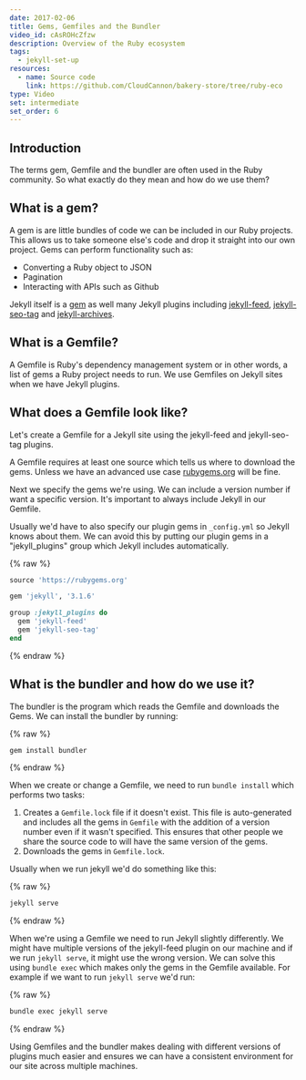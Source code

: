 ```yaml
---
date: 2017-02-06
title: Gems, Gemfiles and the Bundler
video_id: cAsROHcZfzw
description: Overview of the Ruby ecosystem
tags:
  - jekyll-set-up
resources:
  - name: Source code
    link: https://github.com/CloudCannon/bakery-store/tree/ruby-eco
type: Video
set: intermediate
set_order: 6
---
```

## Introduction

The terms gem, Gemfile and the bundler are often used in the Ruby community. So what exactly do they mean and how do we use them?

## What is a gem?

A gem is are little bundles of code we can be included in our Ruby projects. This allows us to take someone else's code and drop it straight into our own project. Gems can perform functionality such as:

* Converting a Ruby object to JSON
* Pagination
* Interacting with APIs such as Github

Jekyll itself is a [gem](https://rubygems.org/gems/jekyll) as well many Jekyll plugins including [jekyll-feed](https://github.com/jekyll/jekyll-feed), [jekyll-seo-tag](https://github.com/jekyll/jekyll-seo-tag) and [jekyll-archives](https://github.com/jekyll/jekyll-archives).

## What is a Gemfile?

A Gemfile is Ruby's dependency management system or in other words, a list of gems a Ruby project needs to run. We use Gemfiles on Jekyll sites when we have Jekyll plugins.

## What does a Gemfile look like?

Let's create a Gemfile for a Jekyll site using the jekyll-feed and jekyll-seo-tag plugins.

A Gemfile requires at least one source which tells us where to download the gems. Unless we have an advanced use case [rubygems.org](https://rubygems.org) will be fine.

Next we specify the gems we're using. We can include a version number if want a specific version. It's important to always include Jekyll in our Gemfile.

Usually we'd have to also specify our plugin gems in `_config.yml` so Jekyll knows about them. We can avoid this by putting our plugin gems in a "jekyll_plugins" group which Jekyll includes automatically.

{% raw %}
~~~ruby
source 'https://rubygems.org'

gem 'jekyll', '3.1.6'

group :jekyll_plugins do
  gem 'jekyll-feed'
  gem 'jekyll-seo-tag'
end
~~~
{% endraw %}

## What is the bundler and how do we use it?

The bundler is the program which reads the Gemfile and downloads the Gems. We can install the bundler by running:

{% raw %}
~~~bash
gem install bundler
~~~
{% endraw %}

When we create or change a Gemfile, we need to run `bundle install` which performs two tasks:

1. Creates a `Gemfile.lock` file if it doesn't exist. This file is auto-generated and includes all the gems in `Gemfile` with the addition of a version number even if it wasn't specified. This ensures that other people we share the source code to will have the same version of the gems.
2. Downloads the gems in `Gemfile.lock`.

Usually when we run jekyll we'd do something like this:

{% raw %}
~~~bash
jekyll serve
~~~
{% endraw %}

When we're using a Gemfile we need to run Jekyll slightly differently. We might have multiple versions of the jekyll-feed plugin on our machine and if we run `jekyll serve`, it might use the wrong version. We can solve this using `bundle exec` which makes only the gems in the Gemfile available. For example if we want to run `jekyll serve` we'd run:

{% raw %}
~~~bash
bundle exec jekyll serve
~~~
{% endraw %}

Using Gemfiles and the bundler makes dealing with different versions of plugins much easier and ensures we can have a consistent environment for our site across multiple machines.
